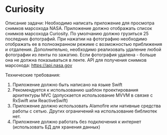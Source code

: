 # Curiosity

Описание задачи:
Необходимо написать приложение для просмотра снимков марсохода NASA. Приложение должно отображать список снимков марсохода Curiosity. По умолчанию должно грузиться 25 последних фотографий. При нажатии на фотографию необходимо отображать ее в полноэкранном режиме с возможностью приближения и отдаления.
Дополнительно, необходимо реализовать удаление любой фотографии из ленты по зажатию. Если фотография удалена - больше она не должна показываться в ленте. API для получения снимков марсохода:
https://api.nasa.gov

Технические требования:
1. Приложение должно быть написано на языке Swift
2. Рекомендуется к использованию шаблон проектирования архитектуры MVC (допускается использование MVVM в связке с RxSwift или ReactiveSwift)
3. Приложение должно использовать Alamofire или нативные средства работы с сетью. Других ограничений на использование библиотек нет.
4. Приложение должно работать без подключения к интернет (использовать БД для хранения данных)
